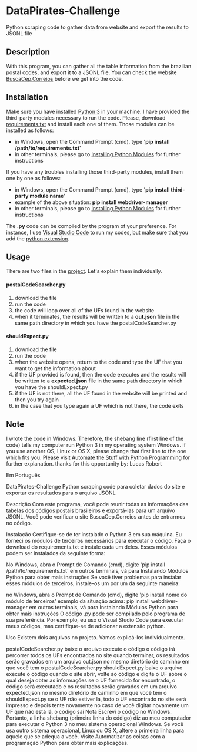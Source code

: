 # DataPirates-Challenge
Python scraping code to gather data from website and export the results to JSONL file

## Description
With this program, you can gather all the table information from the brazilian postal codes, and export it to a JSONL file. You can check the website [BuscaCep.Correios](http://www.buscacep.correios.com.br/sistemas/buscacep/buscaFaixaCep.cfm) before we get into the code.

## Installation
Make sure you have installed [Python 3](https://www.python.org/downloads/) in your machine.
I have provided the third-party modules necessary to run the code. Please, download [requirements.txt](https://github.com/lucasrobert103/Data-Pirates-challenge/blob/main/Data-Pirates-Challenge/requirements.txt) and install each one of them. Those modules can be installed as follows:
- in Windows, open the Command Prompt (cmd), type '**pip install /path/to/requirements.txt**'
- in other terminals, please go to [Installing Python Modules](https://docs.python.org/3/installing/index.html) for further instructions

If you have any troubles installing those third-party modules, install them one by one as follows:
- in Windows, open the Command Prompt (cmd), type '**pip install third-party module name**'
- example of the above situation: **pip install webdriver-manager**
- in other terminals, please go to [Installing Python Modules](https://docs.python.org/3/installing/index.html) for further instructions

The **.py** code can be compiled by the program of your preference. For instance, I use [Visual Studio Code](https://code.visualstudio.com/) to run my codes, but make sure that you add the [python extension](https://code.visualstudio.com/docs/languages/python).

## Usage
There are two files in the [project](https://github.com/lucasrobert103/Data-Pirates-challenge/tree/main/Data-Pirates-Challenge). Let's explain them individually.

#### postalCodeSearcher.py
1. download the file
1. run the code
1. the code will loop over all of the UFs found in the website
1. when it terminates, the results will be written to a **out.json** file in the same path directory in which you have the postalCodeSearcher.py

#### shouldExpect.py
1. download the file
1. run the code
1. when the website opens, return to the code and type the UF that you want to get the information about
1. if the UF provided is found, then the code executes and the results will be written to a **expected.json** file in the same path directory in which you have the shouldExpect.py
1. if the UF is not there, all the UF found in the website will be printed and then you try again
1. in the case that you type again a UF which is not there, the code exits

## Note
I wrote the code in Windows. Therefore, the shebang line (first line of the code) tells my computer run Python 3 in my operating system Windows. If you use another OS, Linux or OS X, please change that first line to the one which fits you. Please visit [Automate the Stuff with Python Programming](https://automatetheboringstuff.com/appendixb/) for further explanation.
thanks for this opportunity by: Lucas Robert

Em Português

DataPirates-Challenge
Python scraping code para coletar dados do site e exportar os resultados para o arquivo JSONL

Descrição
Com este programa, você pode reunir todas as informações das tabelas dos códigos postais brasileiros e exportá-las para um arquivo JSONL. Você pode verificar o site BuscaCep.Correios antes de entrarmos no código.

Instalação
Certifique-se de ter instalado o Python 3 em sua máquina. Eu forneci os módulos de terceiros necessários para executar o código. Faça o download do requirements.txt e instale cada um deles. Esses módulos podem ser instalados da seguinte forma:

No Windows, abra o Prompt de Comando (cmd), digite 'pip install /path/to/requirements.txt'
em outros terminais, vá para Instalando Módulos Python para obter mais instruções
Se você tiver problemas para instalar esses módulos de terceiros, instale-os um por um da seguinte maneira:

no Windows, abra o Prompt de Comando (cmd), digite 'pip install nome do módulo de terceiros'
exemplo da situação acima: pip install webdriver-manager
em outros terminais, vá para Instalando Módulos Python para obter mais instruções
O código .py pode ser compilado pelo programa de sua preferência. Por exemplo, eu uso o Visual Studio Code para executar meus códigos, mas certifique-se de adicionar a extensão python.

Uso
Existem dois arquivos no projeto. Vamos explicá-los individualmente.

postalCodeSearcher.py
baixe o arquivo
execute o código
o código irá percorrer todos os UFs encontrados no site
quando terminar, os resultados serão gravados em um arquivo out.json no mesmo diretório de caminho em que você tem o postalCodeSearcher.py
shouldExpect.py
baixe o arquivo
execute o código
quando o site abrir, volte ao código e digite o UF sobre o qual deseja obter as informações
se o UF fornecido for encontrado, o código será executado e os resultados serão gravados em um arquivo expected.json no mesmo diretório de caminho em que você tem o shouldExpect.py
se o UF não estiver lá, todo o UF encontrado no site será impresso e depois tente novamente
no caso de você digitar novamente um UF que não está lá, o código sai
Nota
Escrevi o código no Windows. Portanto, a linha shebang (primeira linha do código) diz ao meu computador para executar o Python 3 no meu sistema operacional Windows. Se você usa outro sistema operacional, Linux ou OS X, altere a primeira linha para aquele que se adequa a você. Visite Automatizar as coisas com a programação Python para obter mais explicações.

